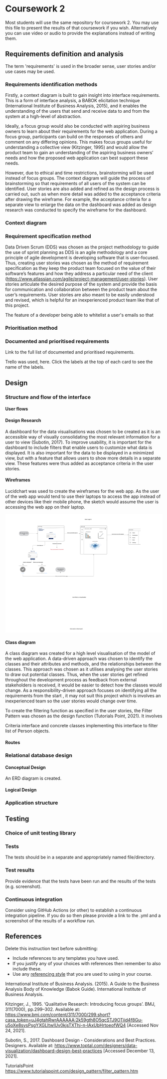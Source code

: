 # Coursework 2

Most students will use the same repository for coursework 2. You may use this file to present the results of that
coursework if you wish. Alternatively you can use video or audio to provide the explanations instead of writing them.

## Requirements definition and analysis
The term 'requirements' is used in the broader sense, user stories and/or use cases may be used.

### Requirements identification methods

Firstly, a context diagram is built to gain insight into interface requirements. This is a form of interface analysis, a BABOK elicitation technique (International Institute of Business Analysis, 2015), and it enables the understanding of the users that send and receive data to and from the system at a high-level of abstraction. 

Ideally, a focus group would also be conducted with aspiring business owners to learn about their requirements for the web application. During a focus group, participants can build on the responses of others and comment on any differing opinions. This makes focus groups useful for understanding a collective view (Kitzinger, 1995) and would allow the product team to gain an understanding of the aspiring business owners’ needs and how the proposed web application can best support these needs. 

However, due to ethical and time restrictions, brainstorming will be used instead of focus groups. The context diagram will guide the process of brainstorming so that requirements of all users of the system can be identified. User stories are also added and refined as the design process is carried out, such as when more detail was added to the acceptance criteria after drawing the wireframe. For example, the acceptance criteria for a separate view to enlarge the data on the dashboard was added as design research was conducted to specify the wireframe for the dashboard. 

### Context diagram




### Requirement specification method

Data Driven Scrum (DDS) was chosen as the project methodology to guide the use of sprint planning as DDS is an agile methodology and a core principle of agile development is developing software that is user-focused. Thus, creating user stories was chosen as the method of requirement specification as they keep the product team focused on the value of their software’s features and how they address a particular need of the client (https://www.atlassian.com/agile/project-management/user-stories). User stories articulate the desired purpose of the system and provide the basis for communication and collaboration between the product team about the user’s requirements. User stories are also meant to be easily understood and revised, which is helpful for an inexperienced product team like that of this project.

The feature of a developer being able to whitelist a user's emails so that 

### Prioritisation method

### Documented and prioritised requirements
Link to the full list of documented and prioritised requirements.

Trello was used, here. Click the labels at the top of each card to see the name of the labels.


## Design
### Structure and flow of the interface

#### User flows

#### Design Research

A dashboard for the data visualisations was chosen to be created as it is an accessible way of visually consolidating the most relevant information for a user to view (Subotin, 2017). To improve usability, it is important for the dashboard to include filters that enable users to customize what data is displayed. It is also important for the data to be displayed in a minimized view, but with a feature that allows users to show more details in a separate view. These features were thus added as acceptance criteria in the user stories.


#### Wireframes

Lucidchart was used to create the wireframes for the web app. As the user of the web app would tend to use their laptops to access the app instead of other devices like their mobile phone, the sketch would assume the user is accessing the web app on their laptop.

![Wireframe 1. User logs in](wireframes/1_user_logs_in.png)

#### Class diagram

A class diagram was created for a high level visualisation of the model of the web application. A data-driven approach was chosen to identify the classes and their attributes and methods, and the relationships between the classes. This approach was chosen as it utilises analysing the user stories to draw out potential classes. Thus, when the user stories get refined throughout the development process as feedback from external stakeholders is received, it would be easier to detect how the classes would change. As a responsibility-driven approach focuses on identifying all the requirements from the start , it may not suit this project which is involves an inexperienced team so the user stories would change over time.

To create the filtering function as specified in the user stories, the Filter Pattern was chosen as the design function (Tutorials Point, 2021). It involves 

Criteria interface and concrete classes implementing this interface to filter list of Person objects.


#### Routes


### Relational database design

#### Conceptual Design
An ERD diagram is created.

#### Logical Design

### Application structure


## Testing
### Choice of unit testing library

### Tests
The tests should be in a separate and appropriately named file/directory.

### Test results
Provide evidence that the tests have been run and the results of the tests (e.g. screenshot).

### Continuous integration 
Consider using GitHub Actions (or other) to establish a continuous integration pipeline. If you do so then please provide a link to the .yml and a screenshot of the results of a workflow run.



## References

Delete this instruction text before submitting:

- Include references to any templates you have used.
- If you justify any of your choices with references then remember to also include these.
- Use any [referencing style](https://library-guides.ucl.ac.uk/referencing-plagiarism/referencing-styles) that you are
  used to using in your course.


International Institute of Business Analysis. (2015). A Guide to the Business Analysis Body of Knowledge (Babok Guide). International Institute of Business Analysis. 

Kitzinger, J., 1995. ‘Qualitative Research: Introducing focus groups’. BMJ, 311(7000), pp.299–302. Available at: <https://www.bmj.com/content/311/7000/299.short?casa_token=uJ4gtahRwrAAAAAA:2k59gth8O5qcSTJ9OTiid4f8Gu-u5oXe8svsPsgYXGLltwIUv0kjsTXThj-n-lAxUbHrtoeofWQ4> [Accessed Nov 24, 2021]. 

Subotin, S., 2017. Dashboard Design - Considerations and Best Practices. Designers. Available at: https://www.toptal.com/designers/data-visualization/dashboard-design-best-practices [Accessed December 13, 2021]. 

TutorialsPoint https://www.tutorialspoint.com/design_pattern/filter_pattern.htm 